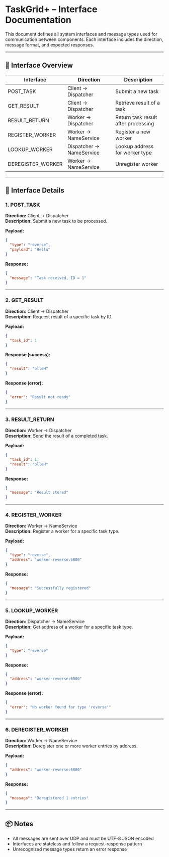# TaskGrid+ – Interface Documentation

This document defines all system interfaces and message types used for communication between components. Each interface includes the direction, message format, and expected responses.

---

## 📡 Interface Overview

| Interface         | Direction             | Description                       |
|------------------|-----------------------|-----------------------------------|
| POST_TASK         | Client → Dispatcher   | Submit a new task                 |
| GET_RESULT        | Client → Dispatcher   | Retrieve result of a task         |
| RESULT_RETURN     | Worker → Dispatcher   | Return task result after processing |
| REGISTER_WORKER   | Worker → NameService  | Register a new worker             |
| LOOKUP_WORKER     | Dispatcher → NameService | Lookup address for worker type |
| DEREGISTER_WORKER | Worker → NameService  | Unregister worker                 |

---

## 🔌 Interface Details

### 1. POST_TASK

**Direction:** Client → Dispatcher  
**Description:** Submit a new task to be processed.

**Payload:**
```json
{
  "type": "reverse",
  "payload": "Hello"
}
```

**Response:**
```json
{
  "message": "Task received, ID = 1"
}
```

---

### 2. GET_RESULT

**Direction:** Client → Dispatcher  
**Description:** Request result of a specific task by ID.

**Payload:**
```json
{
  "task_id": 1
}
```

**Response (success):**
```json
{
  "result": "olleH"
}
```

**Response (error):**
```json
{
  "error": "Result not ready"
}
```

---

### 3. RESULT_RETURN

**Direction:** Worker → Dispatcher  
**Description:** Send the result of a completed task.

**Payload:**
```json
{
  "task_id": 1,
  "result": "olleH"
}
```

**Response:**
```json
{
  "message": "Result stored"
}
```

---

### 4. REGISTER_WORKER

**Direction:** Worker → NameService  
**Description:** Register a worker for a specific task type.

**Payload:**
```json
{
  "type": "reverse",
  "address": "worker-reverse:6000"
}
```

**Response:**
```json
{
  "message": "Successfully registered"
}
```

---

### 5. LOOKUP_WORKER

**Direction:** Dispatcher → NameService  
**Description:** Get address of a worker for a specific task type.

**Payload:**
```json
{
  "type": "reverse"
}
```

**Response:**
```json
{
  "address": "worker-reverse:6000"
}
```

**Response (error):**
```json
{
  "error": "No worker found for type 'reverse'"
}
```

---

### 6. DEREGISTER_WORKER

**Direction:** Worker → NameService  
**Description:** Deregister one or more worker entries by address.

**Payload:**
```json
{
  "address": "worker-reverse:6000"
}
```

**Response:**
```json
{
  "message": "Deregistered 1 entries"
}
```

---

## 📦 Notes

- All messages are sent over UDP and must be UTF-8 JSON encoded
- Interfaces are stateless and follow a request-response pattern
- Unrecognized message types return an error response
